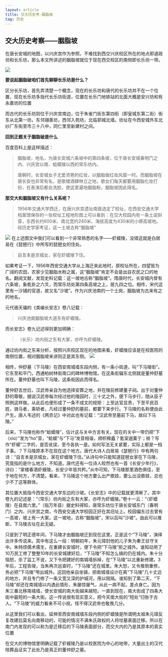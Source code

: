 ```yaml
---
layout: article
title: 交大历史考-胭脂坡
tag: 历史
---
```

## 交大历史考察——胭脂坡

在唐长安城的地图，以兴庆宫作为参照，不难找到西交兴庆校区所在的地点即道政坊和长乐坊，那么本文所讲述的胭脂坡就位于现在西交校区的南侧即长乐坊一带。

![](https://cdn.luogu.com.cn/upload/image_hosting/uw4iw2z6.png)

**要说起胭脂破咱们首先聊聊长乐坊是什么？**

区分长乐坊，首先弄清楚一个概念，现在的长乐坊和唐代的长乐坊并不在一个位置，现在长乐坊多指代长乐坊街道，位置在长乐门地铁站的北面大概是安兴坊和有永嘉坊的位置

而古代的长乐坊则位于兴庆宫南边，位于朱雀门街东第四街（即皇城东第二街）街东从北第一坊，东邻翊善坊，西邻入苑坊，北临郭城北墙。坊址在今西安城外东北纱厂东街至市三十八中，同仁里至新建村之间。

**回到正题关于胭脂破是什么**

百度百科上是这样描述：

>胭脂坡，地名，为唐长安城六条坡中的第四条坡，位于唐长安城春明门之内、兴庆宫以南、蛤蟆陵以西的常乐坊内。
>
>
>唐朝时，长安城女子尤爱浓艳的红妆，以胭脂做红妆风靡一时。而胭脂坡在唐长安也非常有名，是歌楼酒肆林立之地，歌女们每天都要用胭脂化妆打扮，在表演后都会洗脸，使这里遍地胭脂粉，胭脂坡因此得名。

**那交大和胭脂坡又有什么关系呢？**
>1956年交通大学西迁，在唐兴庆宫遗址南面选定了校址，在西安交通大学档案馆保存的一张校址工程地形图上可以看到：在交大校园内有一条土梁斜穿，东西长约600米、南北宽约240米、海拔高度为430米的小塬高坡地。经历史学家考证，这一土坡古称“胭脂坡”
>
![](https://cdn.luogu.com.cn/upload/image_hosting/0tos5f4q.png)
在上述图文中我们可以看到一个非常熟悉的名字——虾蟆陵，没错这就是白居易在《琵琶行》中所写的琵琶女的住处。

>自言本是京城女，家在虾蟆陵下住。

如果考证一下，1956年西安交通大学从上海迁来此地时，原校址所在，四望皆为广阔的农田，农家少见胭脂水粉之属，这“胭脂坡”肯定不会是出自农民之口的地名。翻阅文献，发现史料记载：这一坡地古称“胭脂坡”。隋唐时代，长安城内曾有六条坡，象乾卦之六爻，而常乐坊处第四条高坡之上，居九四之位。相传，宋代这里有一沙铺的官道，故又名“沙坡”。作为兴庆池南的一个土岗，胭脂坡为古来有之的地名。

元代骆天骧的《类编长安志》卷八记载：
>兴庆池南胭脂坡大道东有虾蟆陵。

而长安志》卷九记述得则更加明确：
>（长乐）坊内街之东有大冢，亦呼为虾蟆陵。

通过坊内街之东来分析，按照兴庆校区现在的地图来看，虾蟆陵应该是在校医院的南侧位置，相对胭脂坡来讲则正是其东侧。
![](https://cdn.luogu.com.cn/upload/image_hosting/id1btenq.png)

相传，仲舒墓（下马陵）在西安南城墙东段内侧，有一条小街道，叫“下马陵街”。它东至和平门，西通柏树林街南口的碑林博物馆。在这条街偏东北侧就是董仲舒墓所在。董仲舒墓也叫下马陵，这条街因此而得名。

董仲舒去世后，汉武帝亲自为他选择安葬之地，并在陵前修建董子祠。出于对董仲舒的尊敬，据说汉武帝每次经过他的陵园时，三十丈之外，便下马步行，随从臣子照例这样做。从此后也便形成了一条不成文的规矩：上至达官显贵，下至平民百姓，骑马者，乘轿者，凡经过董仲舒的墓前，都要下来步行。下马陵的名称便由此产生。唐人韦述的《两京记》中对此也有记载：“汉武帝至墓前下马，故曰下马陵。”

后来，下马陵也称作“蛤蟆陵”，估计这与关中方言有关。现在的关中一带仍把“下（xiɑ）”发为“hɑ”音，“蛤蟆”与“下马”发音相谐，顺帜槔矗？氪室逦薰亍；褂？写作“虾蟆”二字的，是否讹误，至今各执一是。如何写法无关紧要，实际上都是一档子事。？下马陵原本不在现在这个地方。唐代大诗人白居易《瑟琶行》中有两句诗：“自言本是京城女，家在虾蟆陵下住。”从诗句中只能知道琵琶女家在下马陵，究竟指的是什么地方，不知道。唐代还有一位诗人皎然也有一首《长安少年行》，诗曰：“翠楼春酒虾蟆陵，长安少年皆共矜。”从中可知，下马陵那里酒色俱佳，至于地在何方，不清楚。看来，下马陵这个地方要么出产歌妓，要么出没歌妓，总也少不了这等群体。

其位置大抵指今西安交通大学东边的沙坡。《长安志》中的记载就更清晰了。其中卷九的记述是：“（常乐）坊内街之东有大冢，亦呼为虾蟆陵。”卷十一云：“（虾蟆陵）在县南六里。”（指万年县）据史料得知，唐常乐坊位于唐长安城东门（春明门）之内、兴庆宫之南，今西安交通大学校园正好在其旧址上。校园偏东过去曾有一高坡，坡上有一大冢。这一坡地，古称“胭脂坡”，宋以后叫“沙坡”。由此可以推断，下马陵古址在此无疑。

只是到了明正德年间，下马陵才由胭脂坡迁到现在这里。正是这个“下马陵”，演绎出许多传说来。其中有这么一段：明朝初年，朱元璋封他的儿子朱为秦王驻守关中。朱特烦儒术儒生，在重建长安城时，便下令把“下马陵”拒之城外。谁知动用了10万民工修了整整10年的长安城建好后，“下马陵”不知怎么搞的仍在城内。朱十分恼怒，杀了监工不说，又下令把建好的南城墙拆掉，在“下马陵”以北重新修建。3年后，工程告竣，当朱再次巡查时，“下马陵”还在城里。朱大怒，又令推倒重修，务必把“下马陵”甩出城外。这回他亲自坐镇，把南城墙设计在离“下马陵”几十丈远的地方，并且专门修了一条又宽又深的护城河，用以阻隔。谁知到了第二天，“下马陵”却还在南城墙以内遇此情形，朱屡惊屡气，从此一病不起，差点身亡。因为朱三番北移南城墙，使长安城的南大街越来越短。一直到现在，南大街成了四条大街中最短的一条大街。这一传说很有现实意义，把今天南大街的“短处”归咎于古人。“下马陵”的威力看来不可小视，怪不得汉武帝也敬畏几分。

从这里我们可以看出，延伸至西安南城墙东段内侧的虾蟆陵是所谓明太祖朱元璋反复改建后莫名向南移动的，可能的情况不满朱氏政权的人将坟墓表面迁移。所以在南门内发现的可以称为是迁移后的下马陵表面部分，而交大内的乃是其原本的真实位置

在交大的博物馆里明确记载了虾蟆陵乃是以校医院为中心的地带，大量出土的汉代陪葬品证实了此处乃是真正的董仲舒之墓。
